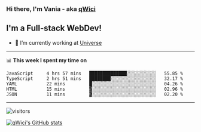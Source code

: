 ### Hi there, I'm Vania - aka [qWici][website]

## I'm a Full-stack WebDev!
- 🔭 I’m currently working at [Universe][universe]

---

📊 **This week I spent my time on**
<!--START_SECTION:waka-->

```text
JavaScript     4 hrs 57 mins   ██████████████░░░░░░░░░░░   55.85 %
TypeScript     2 hrs 51 mins   ████████░░░░░░░░░░░░░░░░░   32.17 %
YAML           22 mins         █░░░░░░░░░░░░░░░░░░░░░░░░   04.26 %
HTML           15 mins         ▓░░░░░░░░░░░░░░░░░░░░░░░░   02.96 %
JSON           11 mins         ▓░░░░░░░░░░░░░░░░░░░░░░░░   02.20 %
```

<!--END_SECTION:waka-->

---

![visitors](https://visitor-badge.glitch.me/badge?page_id=qWici)


[![qWici's GitHub stats](https://github-readme-stats.vercel.app/api?username=qWici)](https://github.com/qWici/github-readme-stats)

[website]: https://devkucher.com
[twitter]: https://twitter.com/KucherDev
[linkedin]: https://www.linkedin.com/in/ivankucher
[universe]: https://universeapps.limited
